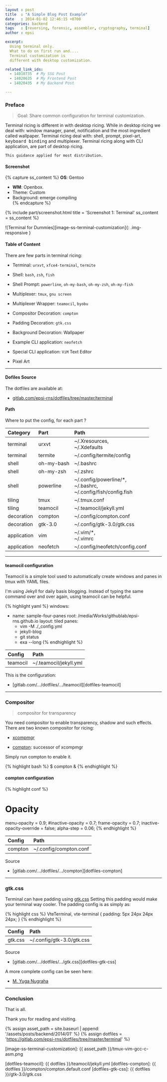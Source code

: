 ```yaml
---
layout : post
title  : "A Simple Blog Post Example"
date   : 2014-01-02 12:46:15 +0700
categories: backend
tags   : [reversing, forensic, assembler, cryptography, terminal]
author : epsi

excerpt:
  Using terminal only. 
  What to do on first run and.... 
  Terminal customization is 
  different with desktop customization.

related_link_ids: 
  - 14010735  # My SSG Post
  - 14020635  # My Frontend Post
  - 14020435  # My Backend Post

---
```


### Preface

> Goal: Share common configuration for terminal customization.

Terminal ricing is different in with desktop ricing.
While in desktop ricing we deal with: window manager, panel, notification
and the most ingredient called wallpaper.
Terminal ricing deal with: shell, prompt, pixel-art,
<kbd>keyboard binding</kbd> and multiplexer.
Terminal ricing along with CLI application, are part of desktop ricing.

	This guidance applied for most distribution.

#### Screenshot

{% capture ss_content %}
<strong>OS</strong>: Gentoo<br/>
  + <strong>WM</strong>: Openbox.<br/>
  + Theme: Custom<br/>
  + Background: emerge compiling<br/>
{% endcapture %}

{% include part/screenshot.html 
   title = 'Screenshot 1: Terminal' 
   ss_content = ss_content
%}

![Terminal for Dummies][image-ss-terminal-customization]{: .img-responsive }

#### Table of Content

There are few parts in terminal ricing:

* Terminal: <code>urxvt</code>, <code>xfce4-terminal</code>, <code>termite</code>

* Shell: <code>bash</code>, <code>zsh</code>, <code>fish</code>

* Shell Prompt: <code>powerline</code>, <code>oh-my-bash</code>, <code>oh-my-zsh</code>, <code>oh-my-fish</code>

* Multiplexer: <code>tmux</code>, <code>gnu screen</code>

* Multiplexer Wrapper: <code>teamocil</code>, <code>byobu</code>

* Compositor Decoration: <code>compton</code>

* Padding Decoration: <code>gtk.css</code>

* Background Decoration: Wallpaper

* Example CLI application: <code>neofetch</code>

* Special CLI application: <code>ViM</code> Text Editor

* Pixel Art

-- -- --

#### Dofiles Source

The dotfiles are available at:

*	[gitlab.com/epsi-rns/dotfiles/tree/master/terminal](https://gitlab.com/epsi-rns/dotfiles/tree/master/terminal)

#### Path

Where to put the config, for each part ?

| Category| Part | Path |
| :--- | :--- | :--- |
| terminal | urxvt  | ~/.Xresources, <br/> ~/.Xdefaults |
| terminal | termite  | ~/.config/termite/config |
| shell | oh-my-bash  | ~/.bashrc |
| shell | oh-my-zsh  | ~/.zshrc |
| shell | powerline  | ~/.config/powerline/*, <br/> ~/.bashrc, <br/> ~/.config/fish/config.fish |
| tiling | tmux | ~/.tmux.conf |
| tiling | teamocil | ~/.teamocil/jekyll.yml |
| decoration | compton | ~/.config/compton.conf |
| decoration | gtk-3.0 | ~/.config/gtk-3.0/gtk.css |
| application | vim | ~/.vim/*, <br/> ~/.vimrc |
| application | neofetch | ~/.config/neofetch/config.conf |

-- -- --

#### teamocil configuration

Teamocil is a simple tool used to automatically
create windows and panes in tmux with YAML files.

I'm using Jekyll for daily basis blogging.
Instead of typing the same command over and over again,
using teamocil can be helpful.

{% highlight yaml %}
windows:
  - name: sample-four-panes
    root: /media/Works/githublab/epsi-rns.github.io
    layout: tiled
    panes:
      - vim -M ./_config.yml
      - jekyll-blog
      - git status
      - exa --long
{% endhighlight %}

| Config | Path |
| :--- | :--- |
| teamocil | ~/.teamocil/jekyll.yml |

This is the configuration:

*	[gitlab.com/.../dotfiles/.../teamocil][dotfiles-teamocil]

-- -- --

### Compositor

> compositor for transparency

You need compositor to enable transparency, shadow and such effects.
There are two known compositor for ricing:

*	[xcompmgr](http://cgit.freedesktop.org/xorg/app/xcompmgr/)

*	[compton](https://github.com/chjj/compton): successor of xcompmgr

Simply run compton to enable it.

{% highlight bash %}
$ compton &
{% endhighlight %}

#### compton configuration

{% highlight conf %}
# Opacity
menu-opacity = 0.9;
#inactive-opacity = 0.7;
frame-opacity = 0.7;
inactive-opacity-override = false;
alpha-step = 0.06;
{% endhighlight %}

| Config | Path |
| :--- | :--- |
| compton | ~/.config/compton.conf |

Source

*	[gitlab.com/.../dotfiles/.../compton][dotfiles-compton]

-- -- --

### gtk.css

Terminal can have padding using [gtk.css](https://developer.gnome.org/gtk3/stable/chap-css-overview.html)
Setting this padding would make your terminal way cooler.
The padding config is as simply as:

{% highlight css %}
VteTerminal, vte-terminal {
	padding: 5px 24px 24px 24px;
}
{% endhighlight %}

| Config | Path |
| :--- | :--- |
| gtk.css | ~/.config/gtk-3.0/gtk.css |

Source

*	[gitlab.com/.../dotfiles/.../gtk.css][dotfiles-gtk-css]

A more complete config can be seen here:

*	[M. Yuga Nugraha](https://github.com/myugan/dotfiles/blob/master/home/.config/gtk-3.0/gtk.css)

-- -- --

### Conclusion

That is all.

Thank you for reading and visiting.


[//]: <> ( -- -- -- links below -- -- -- )
{% assign asset_path = site.baseurl | append: '/assets/posts/backend/2014/01' %}
{% assign dotfiles = 'https://gitlab.com/epsi-rns/dotfiles/tree/master/terminal' %}

[image-ss-terminal-customization]: {{ asset_path }}/tmux-vim-gcc-c-asm.png

[dotfiles-teamocil]:      {{ dotfiles }}/teamocil/jekyll.yml
[dotfiles-compton]:       {{ dotfiles }}/compton/compton.default.conf
[dotfiles-gtk-css]:       {{ dotfiles }}/gtk-3.0/gtk.css

